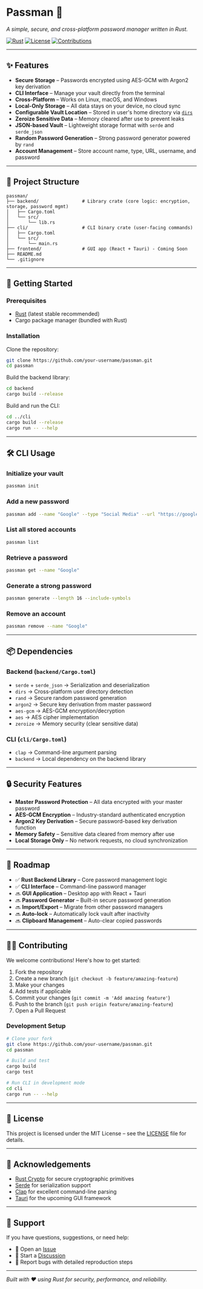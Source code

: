 # Passman 🔐

*A simple, secure, and cross-platform password manager written in Rust.*

[![Rust](https://img.shields.io/badge/Rust-2021-orange?logo=rust)](https://www.rust-lang.org/)
[![License](https://img.shields.io/badge/license-MIT-blue.svg)](LICENSE)
[![Contributions](https://img.shields.io/badge/PRs-welcome-brightgreen.svg)](./CONTRIBUTING.md)

---

## ✨ Features

- **Secure Storage** – Passwords encrypted using AES-GCM with Argon2 key derivation
- **CLI Interface** – Manage your vault directly from the terminal
- **Cross-Platform** – Works on Linux, macOS, and Windows
- **Local-Only Storage** – All data stays on your device, no cloud sync
- **Configurable Vault Location** – Stored in user's home directory via [`dirs`](https://crates.io/crates/dirs)
- **Zeroize Sensitive Data** – Memory cleared after use to prevent leaks
- **JSON-based Vault** – Lightweight storage format with `serde` and `serde_json`
- **Random Password Generation** – Strong password generator powered by `rand`
- **Account Management** – Store account name, type, URL, username, and password

---

## 📂 Project Structure

```
passman/
├── backend/                # Library crate (core logic: encryption, storage, password mgmt)
│   ├── Cargo.toml
│   └── src/
│       └── lib.rs
├── cli/                    # CLI binary crate (user-facing commands)
│   ├── Cargo.toml
│   └── src/
│       └── main.rs
├── frontend/               # GUI app (React + Tauri) - Coming Soon
├── README.md
└── .gitignore
```

---

## 🚀 Getting Started

### Prerequisites

- [Rust](https://www.rust-lang.org/tools/install) (latest stable recommended)
- Cargo package manager (bundled with Rust)

### Installation

Clone the repository:

```bash
git clone https://github.com/your-username/passman.git
cd passman
```

Build the backend library:

```bash
cd backend
cargo build --release
```

Build and run the CLI:

```bash
cd ../cli
cargo build --release
cargo run -- --help
```

---

## 🛠️ CLI Usage

### Initialize your vault

```bash
passman init
```

### Add a new password

```bash
passman add --name "Google" --type "Social Media" --url "https://google.com" --username "your-email@gmail.com" --password "your-secure-password"
```

### List all stored accounts

```bash
passman list
```

### Retrieve a password

```bash
passman get --name "Google"
```

### Generate a strong password

```bash
passman generate --length 16 --include-symbols
```

### Remove an account

```bash
passman remove --name "Google"
```

---

## 📦 Dependencies

### Backend (`backend/Cargo.toml`)

- `serde` + `serde_json` → Serialization and deserialization
- `dirs` → Cross-platform user directory detection
- `rand` → Secure random password generation
- `argon2` → Secure key derivation from master password
- `aes-gcm` → AES-GCM encryption/decryption
- `aes` → AES cipher implementation
- `zeroize` → Memory security (clear sensitive data)

### CLI (`cli/Cargo.toml`)

- `clap` → Command-line argument parsing
- `backend` → Local dependency on the backend library

---

## 🔒 Security Features

- **Master Password Protection** – All data encrypted with your master password
- **AES-GCM Encryption** – Industry-standard authenticated encryption
- **Argon2 Key Derivation** – Secure password-based key derivation function
- **Memory Safety** – Sensitive data cleared from memory after use
- **Local Storage Only** – No network requests, no cloud synchronization

---

## 🎯 Roadmap

- ✅ **Rust Backend Library** – Core password management logic
- ✅ **CLI Interface** – Command-line password manager
- 🔜 **GUI Application** – Desktop app with React + Tauri
- 🔜 **Password Generator** – Built-in secure password generation
- 🔜 **Import/Export** – Migrate from other password managers
- 🔜 **Auto-lock** – Automatically lock vault after inactivity
- 🔜 **Clipboard Management** – Auto-clear copied passwords

---

## 🧑‍💻 Contributing

We welcome contributions! Here's how to get started:

1. Fork the repository
2. Create a new branch (`git checkout -b feature/amazing-feature`)
3. Make your changes
4. Add tests if applicable
5. Commit your changes (`git commit -m 'Add amazing feature'`)
6. Push to the branch (`git push origin feature/amazing-feature`)
7. Open a Pull Request

### Development Setup

```bash
# Clone your fork
git clone https://github.com/your-username/passman.git
cd passman

# Build and test
cargo build
cargo test

# Run CLI in development mode
cd cli
cargo run -- --help
```

---

## 📜 License

This project is licensed under the MIT License – see the [LICENSE](LICENSE) file for details.

---

## 🙌 Acknowledgements

- [Rust Crypto](https://github.com/RustCrypto) for secure cryptographic primitives
- [Serde](https://serde.rs/) for serialization support
- [Clap](https://clap.rs/) for excellent command-line parsing
- [Tauri](https://tauri.app/) for the upcoming GUI framework

---

## 🤝 Support

If you have questions, suggestions, or need help:

- 📝 Open an [Issue](https://github.com/your-username/passman/issues)
- 💬 Start a [Discussion](https://github.com/your-username/passman/discussions)
- 🐛 Report bugs with detailed reproduction steps

---

*Built with ❤️ using Rust for security, performance, and reliability.*

